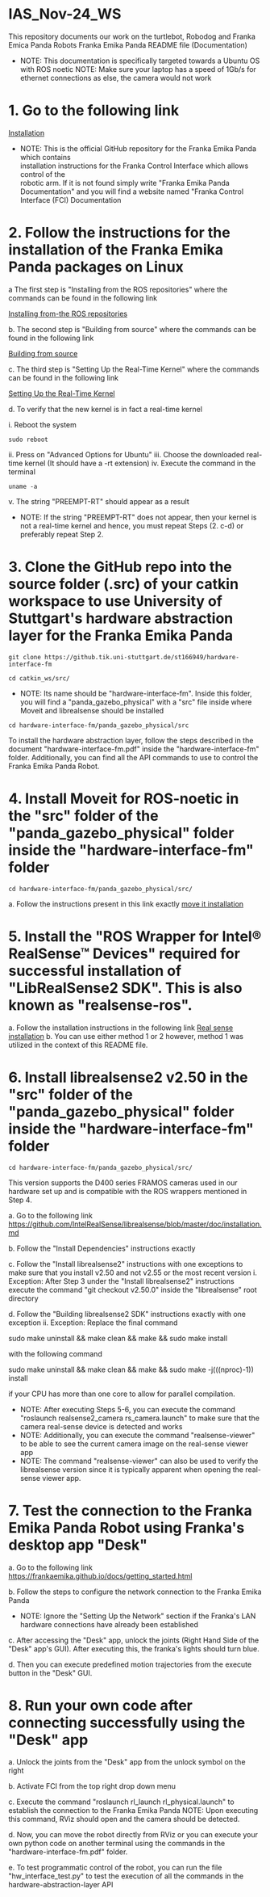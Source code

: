 # IAS_Nov-24_WS
This repository documents our work on the turtlebot, Robodog and Franka Emica Panda Robots
Franka Emika Panda README file (Documentation)

* NOTE: This documentation is specifically targeted towards a Ubuntu OS with ROS noetic
NOTE: Make sure your laptop has a speed of 1Gb/s for ethernet connections as else, the camera would not work

# 1. Go to the following link 

[Installation](https://frankaemika.github.io/docs/installation_linux.html#)

* NOTE: This is the official GitHub repository for the Franka Emika Panda which contains 	
 installation instructions for the Franka Control Interface which allows control of the 	
 robotic arm. If it is not found simply write "Franka Emika Panda Documentation" and you 
will find a website named "Franka Control Interface (FCI) Documentation

# 2. Follow the instructions for the installation of the Franka Emika Panda packages on Linux 

a The first step is "Installing from the ROS repositories" where the commands can be found in the following link

[Installing from-the ROS repositories](https://frankaemika.github.io/docs/installation_linux.html#installing-from-the-ros-repositories)

b. The second step is "Building from source" where the commands can be found in the following link

[Building from source](https://frankaemika.github.io/docs/installation_linux.html#building-from-source)

c. The third step is "Setting Up the Real-Time Kernel" where the commands can be found in the following link

[Setting Up the Real-Time Kernel](https://frankaemika.github.io/docs/installation_linux.html#setting-up-the-real-time-kernel)

d. To verify that the new kernel is in fact a real-time kernel
 
i. Reboot the system 
```
sudo reboot 
```
ii. Press on "Advanced Options for Ubuntu" 
iii. Choose the downloaded real-time kernel (It should have a -rt extension)
iv. Execute the command in the terminal

```
uname -a
```
v. The string "PREEMPT-RT" should appear as a result

* NOTE: If the string "PREEMPT-RT" does not appear, then your kernel is not a real-time kernel and hence, you must repeat Steps (2. c-d) or preferably repeat Step 2.

# 3. Clone the GitHub repo into the source folder  (.src)  of your catkin workspace to use University of Stuttgart's hardware abstraction layer for the Franka Emika Panda
```
git clone https://github.tik.uni-stuttgart.de/st166949/hardware-interface-fm
```
```
cd catkin_ws/src/
```
* NOTE: Its name should be "hardware-interface-fm". Inside this folder, you will find a "panda_gazebo_physical" with a "src" file inside where Moveit and librealsense should be 	installed 
 
```
cd hardware-interface-fm/panda_gazebo_physical/src
```
  To install the hardware abstraction layer, follow the steps described in the document "hardware-interface-fm.pdf" inside the "hardware-interface-fm" folder. Additionally, you 	can find all the API commands to use to control the Franka Emika Panda Robot.	


# 4. Install Moveit for ROS-noetic in the "src" folder of the "panda_gazebo_physical" folder inside the "hardware-interface-fm" folder 
```
cd hardware-interface-fm/panda_gazebo_physical/src/
```
a. Follow the instructions present in this link exactly 
[move it installation](https://moveit.ai/install/source/)


# 5. Install the "ROS Wrapper for Intel® RealSense™ Devices" required for successful installation of "LibRealSense2 SDK". This is also known as "realsense-ros".

a. Follow the installation instructions in the following link
[Real sense installation](https://github.com/IntelRealSense/realsense-ros/tree/ros1-legacy?tab=readme-ov-file)
b. You can use either method 1 or 2 however, method 1 was utilized in the context of this README file.
	

# 6. Install librealsense2 v2.50 in the "src" folder of the "panda_gazebo_physical" folder inside the "hardware-interface-fm" folder

```
cd hardware-interface-fm/panda_gazebo_physical/src/
```
This version supports the D400 series FRAMOS cameras used in our hardware set up and is compatible with the ROS wrappers mentioned in Step 4. 

a. Go to the following link
 	https://github.com/IntelRealSense/librealsense/blob/master/doc/installation.md 
  
b. Follow the "Install Dependencies" instructions exactly

c. Follow the "Install librealsense2" instructions with one exceptions to make sure that you install v2.50 and not v2.55 or the most recent version
		i. Exception: After Step 3 under the "Install librealsense2" instructions execute the command "git checkout v2.50.0" inside the "librealsense" root directory

d. Follow the "Building librealsense2 SDK" instructions exactly with one exception
		ii. Exception: Replace the final command

sudo make uninstall && make clean && make && sudo make install

with the following command

sudo make uninstall && make clean && make && sudo make -j$(($(nproc)-1)) install

if your CPU has more than one core to allow for parallel compilation.

* NOTE: After executing Steps 5-6, you can execute the command "roslaunch realsense2_camera rs_camera.launch" to make sure that the camera real-sense device is detected and works
* NOTE: Additionally, you can execute the command "realsense-viewer" to be able to see the current camera image on the real-sense viewer app
* NOTE: The command "realsense-viewer" can also be used to verify the librealsense version since it is typically apparent when opening the real-sense viewer app.

# 7. Test the connection to the Franka Emika Panda Robot using Franka's desktop app "Desk"

a. Go to the following link
       https://frankaemika.github.io/docs/getting_started.html

b. Follow the steps to configure the network connection to the Franka Emika Panda

* NOTE: Ignore the "Setting Up the Network" section if the Franka's LAN hardware connections have already been established

c. After accessing the "Desk" app, unlock the joints (Right Hand Side of the "Desk" app's GUI). After executing this, the franka's lights should turn blue.

d. Then you can execute predefined motion trajectories from the execute button in the "Desk" GUI.

# 8.  Run your own code after connecting successfully using the "Desk" app 


a. Unlock the joints from the "Desk" app from the unlock symbol on the right

b. Activate FCI from the top right drop down menu

c. Execute the command "roslaunch rl_launch rl_physical.launch" to establish the connection to the Franka Emika Panda
	NOTE: Upon executing this command, RViz should open and the camera should be detected.

d. Now, you can move the robot directly from RViz or you can execute your own python code on another terminal using the commands in the "hardware-interface-fm.pdf" folder.

e. To test programmatic control of the robot, you can run the file "hw_interface_test.py" to test the execution of all the commands in the hardware-abstraction-layer API
 





